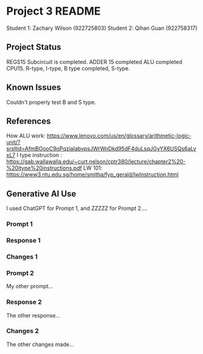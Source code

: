 # Project 3 README

Student 1: Zachary Wilson (922725803)
Student 2: Qihan Guan (922758317)

## Project Status
REGS15 Subcircuit is completed.
ADDER 15 completed
ALU completed
CPU15. R-type, I-type, B type completed, S-type.

## Known Issues
Couldn't properly test B and S type.

## References
How ALU work: https://www.lenovo.com/us/en/glossary/arithmetic-logic-unit/?srsltid=AfmBOooC9oPqziaIabvpsJWrWnDkd95dF4duLsqJGyYX6USQs6aLyxL7
I type instruction : https://gab.wallawalla.edu/~curt.nelson/cptr380/lecture/chapter2%20-%20itype%20instructions.pdf
LW 101: https://www3.ntu.edu.sg/home/smitha/fyp_gerald/lwInstruction.html


## Generative AI Use
I used ChatGPT for Prompt 1, and ZZZZZ for Prompt 2....

### Prompt 1


### Response 1

### Changes 1

### Prompt 2
My other prompt...

### Response 2
The other response...

### Changes 2
The other changes made...
